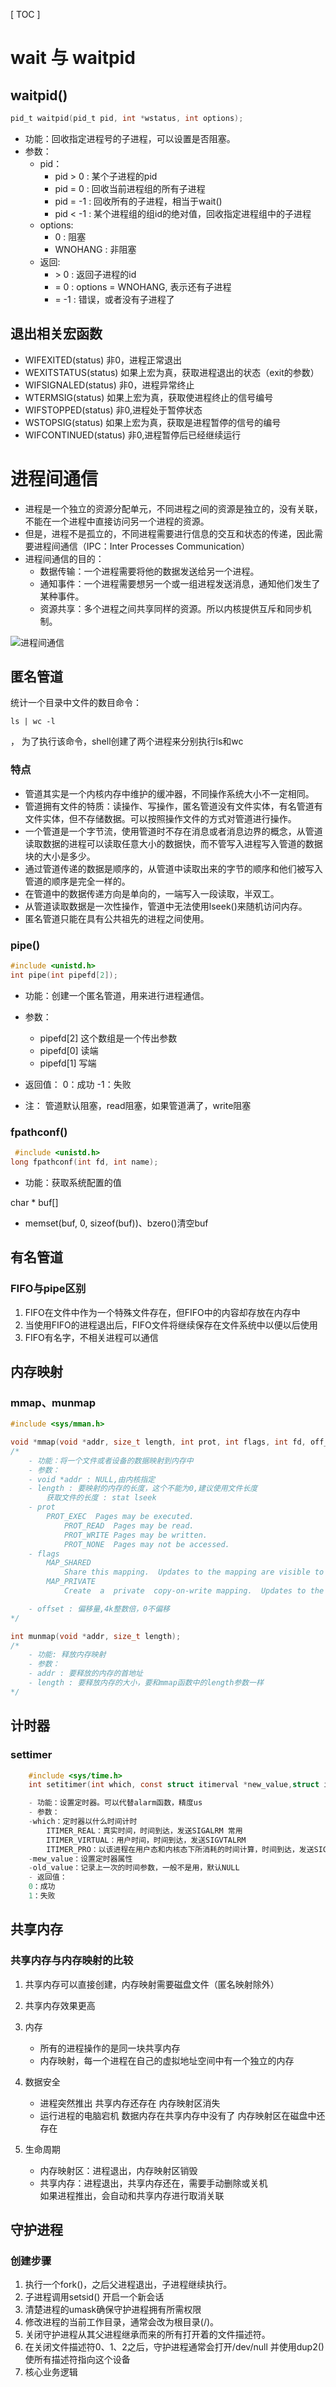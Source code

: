 [ TOC ]
# wait 与 waitpid 


## waitpid()
```c
pid_t waitpid(pid_t pid, int *wstatus, int options);
```
- 功能：回收指定进程号的子进程，可以设置是否阻塞。
- 参数：
    - pid：
	    - pid > 0 : 某个子进程的pid
	    - pid = 0 : 回收当前进程组的所有子进程
	    - pid = -1  : 回收所有的子进程，相当于wait()
	    - pid < -1 : 某个进程组的组id的绝对值，回收指定进程组中的子进程
    - options:
	    - 0 : 阻塞
	    - WNOHANG : 非阻塞
    - 返回:
	    - \> 0 : 返回子进程的id
	    - = 0 : options = WNOHANG, 表示还有子进程
	    - = -1 : 错误，或者没有子进程了

## 退出相关宏函数
- WIFEXITED(status) 非0，进程正常退出
- WEXITSTATUS(status) 如果上宏为真，获取进程退出的状态（exit的参数）
- WIFSIGNALED(status) 非0，进程异常终止
- WTERMSIG(status) 如果上宏为真，获取使进程终止的信号编号
- WIFSTOPPED(status) 非0,进程处于暂停状态
- WSTOPSIG(status) 如果上宏为真，获取是进程暂停的信号的编号
- WIFCONTINUED(status) 非0,进程暂停后已经继续运行


# 进程间通信
- 进程是一个独立的资源分配单元，不同进程之间的资源是独立的，没有关联，不能在一个进程中直接访问另一个进程的资源。
- 但是，进程不是孤立的，不同进程需要进行信息的交互和状态的传递，因此需要进程间通信（IPC：Inter Processes Communication）
- 进程间通信的目的：
    - 数据传输：一个进程需要将他的数据发送给另一个进程。
    - 通知事件：一个进程需要想另一个或一组进程发送消息，通知他们发生了某种事件。
    - 资源共享：多个进程之间共享同样的资源。所以内核提供互斥和同步机制。
    

 ![进程间通信](image/进程间通信.png)


 ## 匿名管道
 统计一个目录中文件的数目命令：
 ```shell 
 ls | wc -l 
 ```
 ， 为了执行该命令，shell创建了两个进程来分别执行ls和wc

 
### 特点
- 管道其实是一个内核内存中维护的缓冲器，不同操作系统大小不一定相同。
- 管道拥有文件的特质：读操作、写操作，匿名管道没有文件实体，有名管道有文件实体，但不存储数据。可以按照操作文件的方式对管道进行操作。
- 一个管道是一个字节流，使用管道时不存在消息或者消息边界的概念，从管道读取数据的进程可以读取任意大小的数据快，而不管写入进程写入管道的数据块的大小是多少。
- 通过管道传递的数据是顺序的，从管道中读取出来的字节的顺序和他们被写入管道的顺序是完全一样的。
- 在管道中的数据传递方向是单向的，一端写入一段读取，半双工。
- 从管道读取数据是一次性操作，管道中无法使用lseek()来随机访问内存。
- 匿名管道只能在具有公共祖先的进程之间使用。


### pipe()
```c
#include <unistd.h>
int pipe(int pipefd[2]);
```
- 功能：创建一个匿名管道，用来进行进程通信。
- 参数：
    - pipefd[2] 这个数组是一个传出参数
    - pipefd[0] 读端
    - pipefd[1] 写端
- 返回值：
    0：成功
    -1：失败

- 注：
管道默认阻塞，read阻塞，如果管道满了，write阻塞

### fpathconf()
```c
 #include <unistd.h>
long fpathconf(int fd, int name);
```
- 功能：获取系统配置的值

char * buf[]
- memset(buf, 0, sizeof(buf))、bzero()清空buf

## 有名管道
### FIFO与pipe区别
1. FIFO在文件中作为一个特殊文件存在，但FIFO中的内容却存放在内存中
2. 当使用FIFO的进程退出后，FIFO文件将继续保存在文件系统中以便以后使用
3. FIFO有名字，不相关进程可以通信

## 内存映射
### mmap、munmap
```c
#include <sys/mman.h>

void *mmap(void *addr, size_t length, int prot, int flags, int fd, off_t offset);
/*
    - 功能：将一个文件或者设备的数据映射到内存中
    - 参数：
	- void *addr : NULL,由内核指定
	- length : 要映射的内存的长度，这个不能为0,建议使用文件长度
	    获取文件的长度 : stat lseek
	- prot 
	    PROT_EXEC  Pages may be executed.
       	    PROT_READ  Pages may be read.
       	    PROT_WRITE Pages may be written.
       	    PROT_NONE  Pages may not be accessed.
	- flags 
	    MAP_SHARED
            Share this mapping.  Updates to the mapping are visible to other processes mapping the same region, and (in the case of file-backed mappings) are carried through to the  undelying file.    
	    MAP_PRIVATE
            Create  a  private  copy-on-write mapping.  Updates to the mapping are not visible to other processes mapping the same file, and are not carried through to the underlying file It is unspecified whether changes made to the file after the mmap() call are visible in the mapped region.

	- offset : 偏移量,4k整数倍，0不偏移
*/

int munmap(void *addr, size_t length);
/*
    - 功能: 释放内存映射
    - 参数：
	- addr : 要释放的内存的首地址
	- length : 要释放内存的大小，要和mmap函数中的length参数一样
*/
```

## 计时器
### settimer

```c
    #include <sys/time.h>
    int setitimer(int which, const struct itimerval *new_value,struct itimerval *old_value);

    - 功能：设置定时器。可以代替alarm函数，精度us
    - 参数：
	-which：定时器以什么时间计时
	    ITIMER_REAL：真实时间，时间到达，发送SIGALRM 常用
	    ITIMER_VIRTUAL：用户时间，时间到达，发送SIGVTALRM
	    ITIMER_PRO：以该进程在用户态和内核态下所消耗的时间计算，时间到达，发送SIGPROF
	-mew_value：设置定时器属性
	-old_value：记录上一次的时间参数，一般不是用，默认NULL
    - 返回值：
	0：成功
	1：失败

```
## 共享内存
### 共享内存与内存映射的比较
1. 共享内存可以直接创建，内存映射需要磁盘文件（匿名映射除外）
2. 共享内存效果更高
3. 内存
    - 所有的进程操作的是同一块共享内存
    - 内存映射，每一个进程在自己的虚拟地址空间中有一个独立的内存

4. 数据安全
    - 进程突然推出
	共享内存还存在
	内存映射区消失
    - 运行进程的电脑宕机
	数据内存在共享内存中没有了
	内存映射区在磁盘中还存在
5. 生命周期
    - 内存映射区：进程退出，内存映射区销毁
    - 共享内存：进程退出，共享内存还在，需要手动删除或关机      
	如果进程推出，会自动和共享内存进行取消关联

## 守护进程
### 创建步骤
1. 执行一个fork()，之后父进程退出，子进程继续执行。
2. 子进程调用setsid() 开启一个新会话
3. 清楚进程的umask确保守护进程拥有所需权限
4. 修改进程的当前工作目录，通常会改为根目录(/)。
5. 关闭守护进程从其父进程继承而来的所有打开着的文件描述符。
6. 在关闭文件描述符0、1、2之后，守护进程通常会打开/dev/null 并使用dup2()使所有描述符指向这个设备
7. 核心业务逻辑
